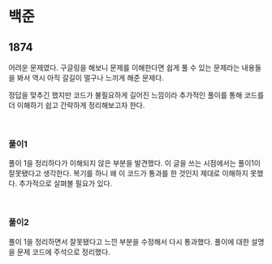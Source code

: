 # 백준

## 1874

어려운 문제였다. 구글링을 해보니 문제를 이해한다면 쉽게 풀 수 있는 문제라는 내용들을 봐서 역시 아직 갈길이 멀구나 느끼게 해준 문제다.

정답을 맞추긴 했지만 코드가 불필요하게 길어진 느낌이라 추가적인 풀이를 통해 코드를 더 이해하기 쉽고 간략하게 정리해보고자 한다.

<br>

### 풀이1

풀이 1을 정리하다가 이해되지 않은 부분을 발견했다. 이 글을 쓰는 시점에서는 풀이1이 잘못됐다고 생각한다. 복기를 하니 왜 이 코드가 통과를 한 것인지 제대로 이해하지 못했다. 추가적으로 살펴볼 필요가 있다.

<br>

### 풀이2

풀이 1을 정리하면서 잘못됐다고 느낀 부분을 수정해서 다시 통과했다. 풀이에 대한 설명을 문제 코드에 주석으로 정리했다.
